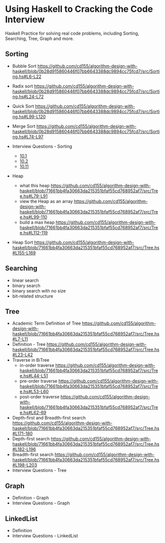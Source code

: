 # Using Haskell to Cracking the Code Interview
Haskell Practice for solving real code problems, including Sorting, Searching, Tree, Graph and more.

## Sorting
- Bubble Sort
https://github.com/cd155/algorithm-design-with-haskell/blob/0b28d915860446f07bb6643388dc9894cc75fcd7/src/Sorting.hs#L6-L22
- Radix sort
https://github.com/cd155/algorithm-design-with-haskell/blob/0b28d915860446f07bb6643388dc9894cc75fcd7/src/Sorting.hs#L24-L72
- Quick Sort
https://github.com/cd155/algorithm-design-with-haskell/blob/0b28d915860446f07bb6643388dc9894cc75fcd7/src/Sorting.hs#L99-L120
- Merge Sort
https://github.com/cd155/algorithm-design-with-haskell/blob/0b28d915860446f07bb6643388dc9894cc75fcd7/src/Sorting.hs#L74-L97

- Interview Questions - Sorting
  - [10.1](https://github.com/cd155/algorithm-design-with-haskell/blob/71661bb4fa30663da215351bfaf55cd768952af7/src/Sorting.hs#L122)
  - [10.2](https://github.com/cd155/algorithm-design-with-haskell/blob/71661bb4fa30663da215351bfaf55cd768952af7/src/Sorting.hs#L139)
  - [10.11](https://github.com/cd155/algorithm-design-with-haskell/blob/71661bb4fa30663da215351bfaf55cd768952af7/src/Sorting.hs#L163)

- Heap
  - what this heap
    https://github.com/cd155/algorithm-design-with-haskell/blob/71661bb4fa30663da215351bfaf55cd768952af7/src/Tree.hs#L79-L91
  - view the Heap as an array
    https://github.com/cd155/algorithm-design-with-haskell/blob/71661bb4fa30663da215351bfaf55cd768952af7/src/Tree.hs#L99-110
  - build a max heap
    https://github.com/cd155/algorithm-design-with-haskell/blob/71661bb4fa30663da215351bfaf55cd768952af7/src/Tree.hs#L112-119 

- Heap Sort
https://github.com/cd155/algorithm-design-with-haskell/blob/71661bb4fa30663da215351bfaf55cd768952af7/src/Tree.hs#L155-L169

## Searching
- linear search
- binary search
- binary search with no size
- bit-related structure

## Tree
- Academic Term Definition of Tree
https://github.com/cd155/algorithm-design-with-haskell/blob/71661bb4fa30663da215351bfaf55cd768952af7/src/Tree.hs#L7-L11
- Definition - Tree
https://github.com/cd155/algorithm-design-with-haskell/blob/71661bb4fa30663da215351bfaf55cd768952af7/src/Tree.hs#L23-L42
- Traverse in BiTree
  - in-order traverse
    https://github.com/cd155/algorithm-design-with-haskell/blob/71661bb4fa30663da215351bfaf55cd768952af7/src/Tree.hs#L44-L51
  - pre-order traverse
    https://github.com/cd155/algorithm-design-with-haskell/blob/71661bb4fa30663da215351bfaf55cd768952af7/src/Tree.hs#L53-L60
  - post-order traverse
    https://github.com/cd155/algorithm-design-with-haskell/blob/71661bb4fa30663da215351bfaf55cd768952af7/src/Tree.hs#L62-69
- Depth-first and Breadth-first search
https://github.com/cd155/algorithm-design-with-haskell/blob/71661bb4fa30663da215351bfaf55cd768952af7/src/Tree.hs#L171-180
- Depth-first search
https://github.com/cd155/algorithm-design-with-haskell/blob/71661bb4fa30663da215351bfaf55cd768952af7/src/Tree.hs#L182-L196
- Breadth-first search
https://github.com/cd155/algorithm-design-with-haskell/blob/71661bb4fa30663da215351bfaf55cd768952af7/src/Tree.hs#L198-L203
- Interview Questions - Tree

## Graph
- Definition - Graph 
- Interview Questions - Graph

## LinkedList
- Definition
- Interview Questions - LinkedList
